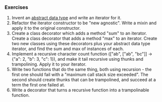 ### Exercises
1. Invent an [abstract data type](http://en.wikipedia.org/wiki/Abstract_data_type) and write an iterator for it.
2. Refactor the iterator constructor to be "new agnostic". Write a mixin and apply it to the original constructor.
3. Create a class decorator which adds a method "sum" to an iterator. Create a class decorator that adds a method "max" to an iterator. Create two new classes using these decorators plus your abstract data type iterator, and find the sum and max of instances of each.
4. Implement a recursive character count function (["ab", ["ab", "bc"]] -> {"a": 2, "b": 3, "c": 1}), and make it tail recursive using thunks and trampolining. Apply it to your iterator.
5. Write two functions that do the same thing, both using recursion - the first one should fail with a "maximum call stack size exceeded". The second should create thunks that can be trampolined, and succeed at a term the first one failed at.
6. Write a decorator that turns a recursive function into a trampolinable function.